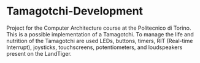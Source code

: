 # Tamagotchi-Development

Project for the Computer Architecture course at the Politecnico di Torino. 
This is a possible implementation of a Tamagotchi. To manage the life and nutrition of the Tamagotchi are used LEDs, buttons, timers, RIT (Real-time Interrupt), joysticks, touchscreens, potentiometers, and loudspeakers present on the LandTiger.
